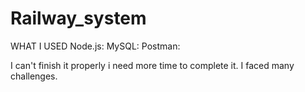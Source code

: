 # Railway_system


WHAT I USED
Node.js:
MySQL:
Postman:

I can't finish it properly i need more time to complete it.
I faced many challenges.
